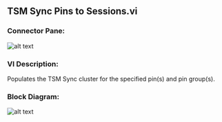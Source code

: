 ## **TSM Sync Pins to Sessions.vi**
### Connector Pane:
![alt text](/Instrument%20Control/Sync/Pin%20Map/TSM%20Sync%20Pins%20to%20Sessions.vic.png "TSM Sync Pins to Sessions.vi connector pane")

### VI Description:
Populates the TSM Sync cluster for the specified pin(s) and pin group(s).

### Block Diagram:
![alt text](/Instrument%20Control/Sync/Pin%20Map/TSM%20Sync%20Pins%20to%20Sessions.vid.png "TSM Sync Pins to Sessions.vi block diagram")
